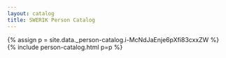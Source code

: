 ```yaml
---
layout: catalog
title: SWERIK Person Catalog
---
```

{% assign p = site.data._person-catalog.i-McNdJaEnje6pXfi83cxxZW %}
{% include person-catalog.html p=p %}

